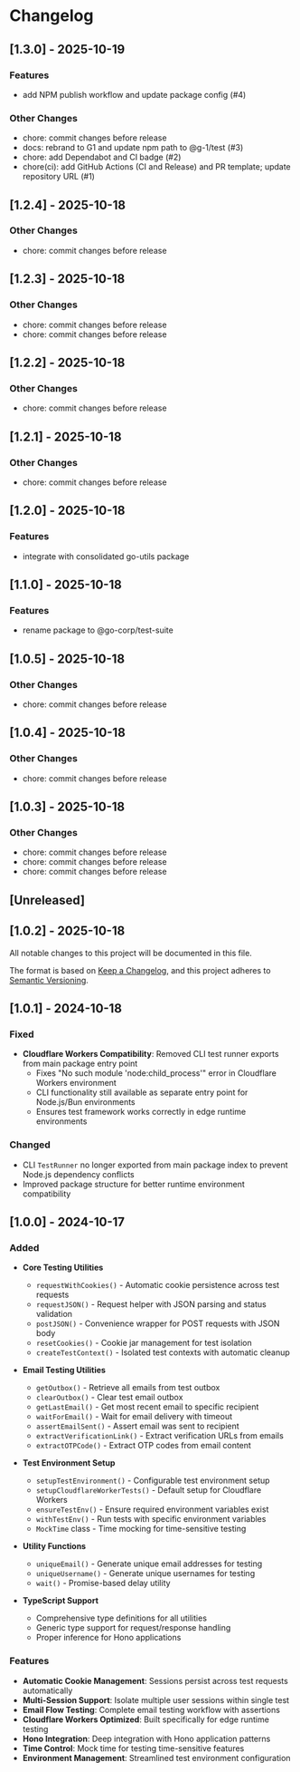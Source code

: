 # Changelog

## [1.3.0] - 2025-10-19

### Features

- add NPM publish workflow and update package config (#4)

### Other Changes

- chore: commit changes before release
- docs: rebrand to G1 and update npm path to @g-1/test (#3)
- chore: add Dependabot and CI badge (#2)
- chore(ci): add GitHub Actions (CI and Release) and PR template; update repository URL (#1)


## [1.2.4] - 2025-10-18

### Other Changes

- chore: commit changes before release


## [1.2.3] - 2025-10-18

### Other Changes

- chore: commit changes before release
- chore: commit changes before release


## [1.2.2] - 2025-10-18

### Other Changes

- chore: commit changes before release


## [1.2.1] - 2025-10-18

### Other Changes

- chore: commit changes before release


## [1.2.0] - 2025-10-18

### Features

- integrate with consolidated go-utils package


## [1.1.0] - 2025-10-18

### Features

- rename package to @go-corp/test-suite


## [1.0.5] - 2025-10-18

### Other Changes

- chore: commit changes before release


## [1.0.4] - 2025-10-18

### Other Changes

- chore: commit changes before release


## [1.0.3] - 2025-10-18

### Other Changes

- chore: commit changes before release
- chore: commit changes before release
- chore: commit changes before release


## [Unreleased]

## [1.0.2] - 2025-10-18

All notable changes to this project will be documented in this file.

The format is based on [Keep a Changelog](https://keepachangelog.com/en/1.0.0/),
and this project adheres to [Semantic Versioning](https://semver.org/spec/v2.0.0.html).

## [1.0.1] - 2024-10-18

### Fixed

- **Cloudflare Workers Compatibility**: Removed CLI test runner exports from main package entry point
  - Fixes "No such module 'node:child_process'" error in Cloudflare Workers environment
  - CLI functionality still available as separate entry point for Node.js/Bun environments
  - Ensures test framework works correctly in edge runtime environments

### Changed

- CLI `TestRunner` no longer exported from main package index to prevent Node.js dependency conflicts
- Improved package structure for better runtime environment compatibility

## [1.0.0] - 2024-10-17

### Added

- **Core Testing Utilities**
  - `requestWithCookies()` - Automatic cookie persistence across test requests
  - `requestJSON()` - Request helper with JSON parsing and status validation
  - `postJSON()` - Convenience wrapper for POST requests with JSON body
  - `resetCookies()` - Cookie jar management for test isolation
  - `createTestContext()` - Isolated test contexts with automatic cleanup

- **Email Testing Utilities**
  - `getOutbox()` - Retrieve all emails from test outbox
  - `clearOutbox()` - Clear test email outbox
  - `getLastEmail()` - Get most recent email to specific recipient
  - `waitForEmail()` - Wait for email delivery with timeout
  - `assertEmailSent()` - Assert email was sent to recipient
  - `extractVerificationLink()` - Extract verification URLs from emails
  - `extractOTPCode()` - Extract OTP codes from email content

- **Test Environment Setup**
  - `setupTestEnvironment()` - Configurable test environment setup
  - `setupCloudflareWorkerTests()` - Default setup for Cloudflare Workers
  - `ensureTestEnv()` - Ensure required environment variables exist
  - `withTestEnv()` - Run tests with specific environment variables
  - `MockTime` class - Time mocking for time-sensitive testing

- **Utility Functions**
  - `uniqueEmail()` - Generate unique email addresses for testing
  - `uniqueUsername()` - Generate unique usernames for testing
  - `wait()` - Promise-based delay utility

- **TypeScript Support**
  - Comprehensive type definitions for all utilities
  - Generic type support for request/response handling
  - Proper inference for Hono applications

### Features

- **Automatic Cookie Management**: Sessions persist across test requests automatically
- **Multi-Session Support**: Isolate multiple user sessions within single test
- **Email Flow Testing**: Complete email testing workflow with assertions
- **Cloudflare Workers Optimized**: Built specifically for edge runtime testing
- **Hono Integration**: Deep integration with Hono application patterns
- **Time Control**: Mock time for testing time-sensitive features
- **Environment Management**: Streamlined test environment configuration